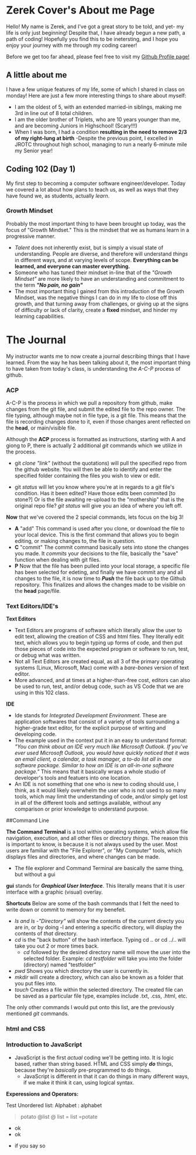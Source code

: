 # Zerek Cover's About me Page
Hello! My name is Zerek, and I've got a great story to be told, and yet- my life is only just beginning!
Despite that, I have already begun a new path, a path of coding! Hopefully you find this to be inetersting, and I hope you enjoy your journey with me through my coding career!

Before we get too far ahead, please feel free to visit my [Github Profile page!](https://github.com/zcover)


## A little about me

I have a few unique features of my life, some of which I shared in class on monday!
Here are just a few more interesting things to share about myself:
- I am the oldest of 5, with an extended married-in siblings, making me 3rd in line out of 8 total children.
- I am the older brother of Triplets, who are 10 years younger than me, and are becoming Juniors in Highschool! (Scary!!!)
- When I was born, I had a condition **resulting in the need to remove 2/3 of my right-lung at birth**
  -Despite the previous point, I excelled in JROTC throughout high school, managing to run a nearly 6-minute mile my Senior year!
  
  
## Coding 102 (Day 1)

My first step to becoming a computer software engineer/developer. Today we covered a lot about how <codefellows> plans to teach us, as well as ways that they have found we, as students, actually *learn*.
  
   ### Growth Mindset
  Probably the most important thing to have been brought up today, was the focus of "Growth Mindset." This is the mindset that we as humans learn in a progressive manner. 
  - *Talent* does not inherently exist, but is simply a visual state of understanding. People are diverse, and therefore will understand *things* in different ways, and at varying levels of scope. **Everything can be learned, and everyone can master everything.**
  - Someone who has tuned their mindset in-line that of the *"Growth Mindset"* are more likely to have an understanding and commitment to the term ***"No pain, no gain"***
  - The most important thing I gained from this introduction of the Growth Mindset, was the negative things I can do in my life to close off this growth, and that turning away from challenges, or giving up at the signs of difficulty or lack of clarity, create a **fixed** mindset, and hinder my learning capabilities.



# The Journal
My instructor wants me to now create a journal describing things that I have learned. From the way he has been talking about it, the most important thing to have taken from today's class, is understanding the _A-C-P_ process of github.

### ACP 
A-C-P is the process in which we pull a repository from github, make changes from the git file, and submit the edited file to the repo owner. The file typing, although maybe not in file type, is a git file. This means that the file is recording changes done to it, even if those changes arent reflected on the __head__, or main/visible file.

Although the **ACP** process is formatted as instructions, starting with A and giong to P, there is actually 2 additional _git_ commands which we utilize in the process.

- git *clone* _"link"_ (without the quotations) will pull the specified repo from the github website. 
You will then be able to identify and enter the specified folder containing the files you wish to view or edit.

- git *status* will let you know where you're at in regards to a git file's condition. Has it been edited? Have those edits been commited [to stone?] Or is the file awaiting re-upload to the "mothership" that is the original repo file? *git status* will give you an idea of where you left off.

**Now** that we've covered the 2 special commands, lets focus on the big 3!
- **A** "add" This command is used after you clone, or download the file to your local device. This is the first command that allows you to begin editing, or making changes to, the file in question.
- **C** "commit" The commit command basically sets into stone the changes you made. It *commits* your decisions to the file, basically the "save" function when dealing with git files.
- **P** Now that the file has been pulled into your local storage, a specific file has been selected for edeting, and finally we have commit any and all changes to the file, it is now time to **_Push_** the file back up to the Github repository. This finalizes and allows the changes made to be visible on the **head** page/file.

### Text Editors/IDE's

**Text Editors**

- Text Editors are programs of software which literally allow the user to edit text, allowing the creation of CSS and html files. They literally edit text, which allows you to begin typing up forms of code, and then put those pieces of code into the expected program or software to run, test, or debug what was written.
- Not all Text Editors are created equal, as all 3 of the primary operating systems (Linux, Microsoft, Mac) come with a *bare-bones* version of text editor. 
- More advanced, and at times at a higher-than-free cost, editors can also be used to run, test, and/or debug code, such as VS Code that we are using in this 102 class.

**IDE**

- Ide stands for *Integrated Development Environment*. These are application softwares that consist of a variety of tools surrounding a higher-grade text editor, for the explicit purpose of writing and developing code. 
- The example used in the context put it in an easy to understand format:
*"You can think about an IDE very much like Microsoft Outlook. If you’ve ever used Microsoft Outlook, you would have quickly noticed that it was an email client, a calendar, a task manager, a to-do list all in one software package. Similar to how an IDE is an all-in-one software package."*
This means that it basically wraps a whole studio of developer's tools and featuers into one location.
- An IDE is not something that one who is new to coding should use, I think, as it would likely overwhelm the user who is not used to so many tools, which may limit the understanding of code, and/or simply get lost in all of the different tools and settings available, without any comparison or prior knowledge to understand purpose.

##Command Line

**The Command Terminal** is a tool within operating systems, which allow file navigation, execution, and all other files or directory *things*. The reason this is important to know, is because it is not always used by the user. Most users are familiar with the "File Explorer", or "My Computer" tools, which displays files and directories, and where changes can be made. 

- The file explorer and Command Terminal are basically the same thing, but without a gui

**gui** stands for **_Graphical User Interface_**. This literally means that it is user interface with a graphic (visual) overlay.

**Shortcuts**
Below are some of the bash commands that I felt the need to write down or commit to memory for my benefeit.

- *ls and ls -"Directory"* will show the contents of the current directy you are in, or by doing -l and entering a specific directory, will display the contents of *that* directory.
- *cd* is the "back button" of the bash interface. Typing cd .. or cd ../.. will take you out 2 or more times back.
  - *cd* followed by the desired directory name will move the user into the selected folder. Example: *cd testfolder* will take you into the folder (directory) named "testfolder"
- *pwd* Shows you which directory the user is currently in. 
- *mkdir* will create a directory, which can also be known as a folder that you put files into.
- *touch* Creates a file within the selected directory. The created file can be saved as a particular file type, examples include .txt, .css, .html, etc.

The only other commands I would put onto this list, are the previously mentioned *git* commands.



### html and CSS



### Introduction to JavaScript
- JavaScript is the first _actual_ coding we'll be getting into. It is logic based, rather than string based. HTML and CSS simply **_do_** things, because they're _basically_ pre-programmed to do things. 
  - JavaScript is different in that it can do things in many different ways, if we make it think it can, using logical syntax.


**Experessions and Operators:**



Test Unordered list:
Alphabet
: alphabet 
>potato 
@list 
@ list
= list
=potate 
* ok
* ok
+ if you say so